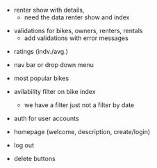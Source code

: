 <!-- - bikes show with details -->
<!-- - owner show with details -->
- renter show with details, 
    - need the data renter show and index

<!-- - test all routing -->

- validations for bikes, owners, renters, rentals
    - add validations with error messages

<!-- - comments -->

- ratings (indv./avg.)
    <!-- - rating for the rental the only one we have so far -->

- nav bar or drop down menu

- most popular bikes

- avilability filter on bike index
    - we have a filter just not a filter by date


<!-- - create rental form -->

- auth for user accounts

- homepage (welcome, description, create/login)

- log out

- delete buttons







